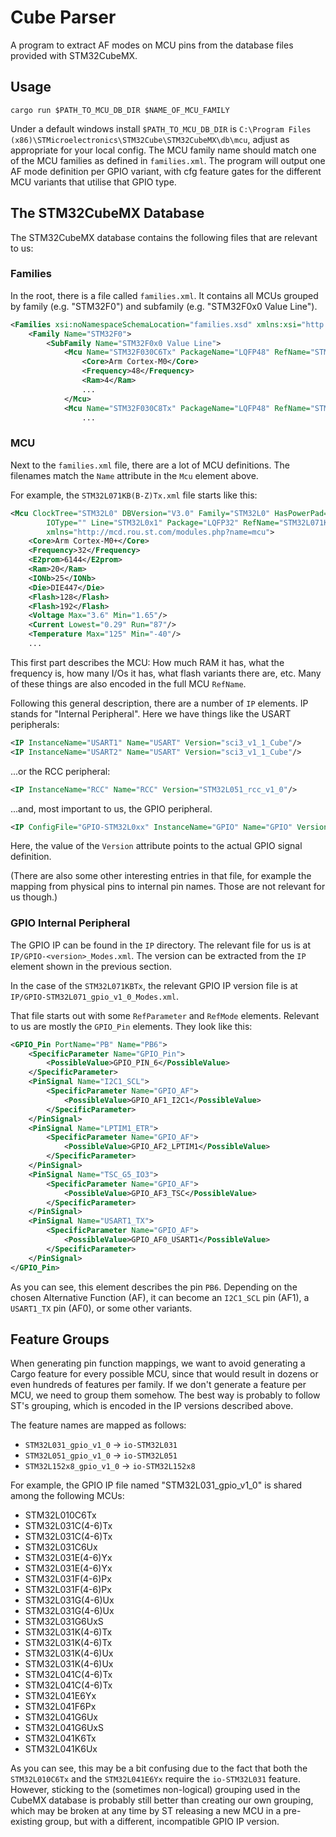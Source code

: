 # Cube Parser

A program to extract AF modes on MCU pins from the database files provided with STM32CubeMX.

## Usage

```
cargo run $PATH_TO_MCU_DB_DIR $NAME_OF_MCU_FAMILY
```

Under a default windows install `$PATH_TO_MCU_DB_DIR` is `C:\Program Files
(x86)\STMicroelectronics\STM32Cube\STM32CubeMX\db\mcu`, adjust as appropriate
for your local config. The MCU family name should match one of the MCU families
as defined in `families.xml`. The program will output one AF mode definition
per GPIO variant, with cfg feature gates for the different MCU variants that
utilise that GPIO type.

## The STM32CubeMX Database

The STM32CubeMX database contains the following files that are relevant to us:

### Families

In the root, there is a file called `families.xml`. It contains all MCUs
grouped by family (e.g. "STM32F0") and subfamily (e.g. "STM32F0x0 Value Line").

```xml
<Families xsi:noNamespaceSchemaLocation="families.xsd" xmlns:xsi="http://www.w3.org/2001/XMLSchema-instance">
    <Family Name="STM32F0">
        <SubFamily Name="STM32F0x0 Value Line">
            <Mcu Name="STM32F030C6Tx" PackageName="LQFP48" RefName="STM32F030C6Tx" RPN="STM32F030C6">
                <Core>Arm Cortex-M0</Core>
                <Frequency>48</Frequency>
                <Ram>4</Ram>
                ...
            </Mcu>
            <Mcu Name="STM32F030C8Tx" PackageName="LQFP48" RefName="STM32F030C8Tx" RPN="STM32F030C8">
                ...
```

### MCU

Next to the `families.xml` file, there are a lot of MCU definitions. The
filenames match the `Name` attribute in the `Mcu` element above.

For example, the `STM32L071KB(B-Z)Tx.xml` file starts like this:

```xml
<Mcu ClockTree="STM32L0" DBVersion="V3.0" Family="STM32L0" HasPowerPad="false"
        IOType="" Line="STM32L0x1" Package="LQFP32" RefName="STM32L071K(B-Z)Tx"
        xmlns="http://mcd.rou.st.com/modules.php?name=mcu">
	<Core>Arm Cortex-M0+</Core>
	<Frequency>32</Frequency>
	<E2prom>6144</E2prom>
	<Ram>20</Ram>
	<IONb>25</IONb>
	<Die>DIE447</Die>
	<Flash>128</Flash>
	<Flash>192</Flash>
	<Voltage Max="3.6" Min="1.65"/>
	<Current Lowest="0.29" Run="87"/>
	<Temperature Max="125" Min="-40"/>
    ...
```

This first part describes the MCU: How much RAM it has, what the frequency is,
how many I/Os it has, what flash variants there are, etc. Many of these things
are also encoded in the full MCU `RefName`.

Following this general description, there are a number of `IP` elements. IP
stands for "Internal Peripheral". Here we have things like the USART peripherals:

```xml
<IP InstanceName="USART1" Name="USART" Version="sci3_v1_1_Cube"/>
<IP InstanceName="USART2" Name="USART" Version="sci3_v1_1_Cube"/>
```

...or the RCC peripheral:

```xml
<IP InstanceName="RCC" Name="RCC" Version="STM32L051_rcc_v1_0"/>
```

...and, most important to us, the GPIO peripheral.

```xml
<IP ConfigFile="GPIO-STM32L0xx" InstanceName="GPIO" Name="GPIO" Version="STM32L071_gpio_v1_0"/>
```

Here, the value of the `Version` attribute points to the actual GPIO signal
definition.

(There are also some other interesting entries in that file, for example the
mapping from physical pins to internal pin names. Those are not relevant for us
though.)

### GPIO Internal Peripheral

The GPIO IP can be found in the `IP` directory. The relevant file for us is at
`IP/GPIO-<version>_Modes.xml`. The version can be extracted from the `IP`
element shown in the previous section.

In the case of the `STM32L071KBTx`, the relevant GPIO IP version file is at
`IP/GPIO-STM32L071_gpio_v1_0_Modes.xml`.

That file starts out with some `RefParameter` and `RefMode` elements. Relevant
to us are mostly the `GPIO_Pin` elements. They look like this:

```xml
<GPIO_Pin PortName="PB" Name="PB6">
    <SpecificParameter Name="GPIO_Pin">
        <PossibleValue>GPIO_PIN_6</PossibleValue>
    </SpecificParameter>
    <PinSignal Name="I2C1_SCL">
        <SpecificParameter Name="GPIO_AF">
            <PossibleValue>GPIO_AF1_I2C1</PossibleValue>
        </SpecificParameter>
    </PinSignal>
    <PinSignal Name="LPTIM1_ETR">
        <SpecificParameter Name="GPIO_AF">
            <PossibleValue>GPIO_AF2_LPTIM1</PossibleValue>
        </SpecificParameter>
    </PinSignal>
    <PinSignal Name="TSC_G5_IO3">
        <SpecificParameter Name="GPIO_AF">
            <PossibleValue>GPIO_AF3_TSC</PossibleValue>
        </SpecificParameter>
    </PinSignal>
    <PinSignal Name="USART1_TX">
        <SpecificParameter Name="GPIO_AF">
            <PossibleValue>GPIO_AF0_USART1</PossibleValue>
        </SpecificParameter>
    </PinSignal>
</GPIO_Pin>
```

As you can see, this element describes the pin `PB6`. Depending on the chosen
Alternative Function (AF), it can become an `I2C1_SCL` pin (AF1), a `USART1_TX`
pin (AF0), or some other variants.

## Feature Groups

When generating pin function mappings, we want to avoid generating a Cargo
feature for every possible MCU, since that would result in dozens or even
hundreds of features per family. If we don't generate a feature per MCU, we
need to group them somehow. The best way is probably to follow ST's grouping,
which is encoded in the IP versions described above.

The feature names are mapped as follows:

- `STM32L031_gpio_v1_0` -> `io-STM32L031`
- `STM32L051_gpio_v1_0` -> `io-STM32L051`
- `STM32L152x8_gpio_v1_0` -> `io-STM32L152x8`

For example, the GPIO IP file named "STM32L031_gpio_v1_0" is shared among the
following MCUs:

- STM32L010C6Tx
- STM32L031C(4-6)Tx
- STM32L031C(4-6)Tx
- STM32L031C6Ux
- STM32L031E(4-6)Yx
- STM32L031E(4-6)Yx
- STM32L031F(4-6)Px
- STM32L031F(4-6)Px
- STM32L031G(4-6)Ux
- STM32L031G(4-6)Ux
- STM32L031G6UxS
- STM32L031K(4-6)Tx
- STM32L031K(4-6)Tx
- STM32L031K(4-6)Ux
- STM32L031K(4-6)Ux
- STM32L041C(4-6)Tx
- STM32L041C(4-6)Tx
- STM32L041E6Yx
- STM32L041F6Px
- STM32L041G6Ux
- STM32L041G6UxS
- STM32L041K6Tx
- STM32L041K6Ux

As you can see, this may be a bit confusing due to the fact that both the
`STM32L010C6Tx` and the `STM32L041E6Yx` require the `io-STM32L031` feature.
However, sticking to the (sometimes non-logical) grouping used in the CubeMX
database is probably still better than creating our own grouping, which may be
broken at any time by ST releasing a new MCU in a pre-existing group, but with
a different, incompatible GPIO IP version.
